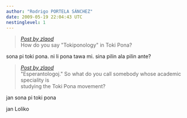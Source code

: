 ```yaml
---
author: "Rodrigo PORTELA SÁNCHEZ"
date: 2009-05-19 22:04:43 UTC
nestinglevel: 1
---
```

> [_Post by zlaod_](/dfSzHfoL/how-to-say-tokiponology#post1)  
> How do you say "Tokiponology" in Toki Pona?  
> 

sona pi toki pona. ni li pona tawa mi. sina pilin ala pilin ante?  

> [_Post by zlaod_](/dfSzHfoL/how-to-say-tokiponology#post1)  
> "Esperantologoj." So what do you call somebody whose academic speciality is  
> studying the Toki Pona movement?  
> 

jan sona pi toki pona  
  
jan Loliko